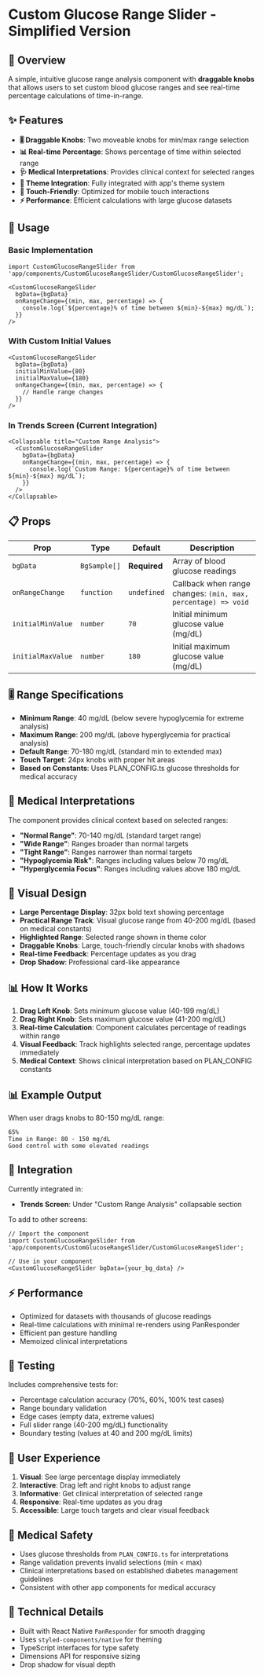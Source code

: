 # Custom Glucose Range Slider - Simplified Version

## 🎯 **Overview**
A simple, intuitive glucose range analysis component with **draggable knobs** that allows users to set custom blood glucose ranges and see real-time percentage calculations of time-in-range.

## ✨ **Features**
- **🎚️ Draggable Knobs**: Two moveable knobs for min/max range selection
- **📊 Real-time Percentage**: Shows percentage of time within selected range  
- **🩺 Medical Interpretations**: Provides clinical context for selected ranges
- **🎨 Theme Integration**: Fully integrated with app's theme system
- **📱 Touch-Friendly**: Optimized for mobile touch interactions
- **⚡ Performance**: Efficient calculations with large glucose datasets

## 🔧 **Usage**

### Basic Implementation
```tsx
import CustomGlucoseRangeSlider from 'app/components/CustomGlucoseRangeSlider/CustomGlucoseRangeSlider';

<CustomGlucoseRangeSlider
  bgData={bgData}
  onRangeChange={(min, max, percentage) => {
    console.log(`${percentage}% of time between ${min}-${max} mg/dL`);
  }}
/>
```

### With Custom Initial Values
```tsx
<CustomGlucoseRangeSlider
  bgData={bgData}
  initialMinValue={80}
  initialMaxValue={180}
  onRangeChange={(min, max, percentage) => {
    // Handle range changes
  }}
/>
```

### In Trends Screen (Current Integration)
```tsx
<Collapsable title="Custom Range Analysis">
  <CustomGlucoseRangeSlider
    bgData={bgData}
    onRangeChange={(min, max, percentage) => {
      console.log(`Custom Range: ${percentage}% of time between ${min}-${max} mg/dL`);
    }}
  />
</Collapsable>
```

## 📋 **Props**

| Prop | Type | Default | Description |
|------|------|---------|-------------|
| `bgData` | `BgSample[]` | **Required** | Array of blood glucose readings |
| `onRangeChange` | `function` | `undefined` | Callback when range changes: `(min, max, percentage) => void` |
| `initialMinValue` | `number` | `70` | Initial minimum glucose value (mg/dL) |
| `initialMaxValue` | `number` | `180` | Initial maximum glucose value (mg/dL) |

## 🎚️ **Range Specifications**
- **Minimum Range**: 40 mg/dL (below severe hypoglycemia for extreme analysis)
- **Maximum Range**: 200 mg/dL (above hyperglycemia for practical analysis)  
- **Default Range**: 70-180 mg/dL (standard min to extended max)
- **Touch Target**: 24px knobs with proper hit areas
- **Based on Constants**: Uses PLAN_CONFIG.ts glucose thresholds for medical accuracy

## 🏥 **Medical Interpretations**
The component provides clinical context based on selected ranges:
- **"Normal Range"**: 70-140 mg/dL (standard target range)
- **"Wide Range"**: Ranges broader than normal targets
- **"Tight Range"**: Ranges narrower than normal targets  
- **"Hypoglycemia Risk"**: Ranges including values below 70 mg/dL
- **"Hyperglycemia Focus"**: Ranges including values above 180 mg/dL

## 🎨 **Visual Design**
- **Large Percentage Display**: 32px bold text showing percentage
- **Practical Range Track**: Visual glucose range from 40-200 mg/dL (based on medical constants)
- **Highlighted Range**: Selected range shown in theme color
- **Draggable Knobs**: Large, touch-friendly circular knobs with shadows
- **Real-time Feedback**: Percentage updates as you drag
- **Drop Shadow**: Professional card-like appearance

## 📊 **How It Works**
1. **Drag Left Knob**: Sets minimum glucose value (40-199 mg/dL)
2. **Drag Right Knob**: Sets maximum glucose value (41-200 mg/dL)  
3. **Real-time Calculation**: Component calculates percentage of readings within range
4. **Visual Feedback**: Track highlights selected range, percentage updates immediately
5. **Medical Context**: Shows clinical interpretation based on PLAN_CONFIG constants

## 📊 **Example Output**
When user drags knobs to 80-150 mg/dL range:
```
65%
Time in Range: 80 - 150 mg/dL
Good control with some elevated readings
```

## 🔧 **Integration**
Currently integrated in:
- **Trends Screen**: Under "Custom Range Analysis" collapsable section

To add to other screens:
```tsx
// Import the component
import CustomGlucoseRangeSlider from 'app/components/CustomGlucoseRangeSlider/CustomGlucoseRangeSlider';

// Use in your component
<CustomGlucoseRangeSlider bgData={your_bg_data} />
```

## ⚡ **Performance**
- Optimized for datasets with thousands of glucose readings
- Real-time calculations with minimal re-renders using PanResponder
- Efficient pan gesture handling
- Memoized clinical interpretations

## 🧪 **Testing**
Includes comprehensive tests for:
- Percentage calculation accuracy (70%, 60%, 100% test cases)
- Range boundary validation  
- Edge cases (empty data, extreme values)
- Full slider range (40-200 mg/dL) functionality
- Boundary testing (values at 40 and 200 mg/dL limits)

## 🎯 **User Experience**
1. **Visual**: See large percentage display immediately
2. **Interactive**: Drag left and right knobs to adjust range
3. **Informative**: Get clinical interpretation of selected range
4. **Responsive**: Real-time updates as you drag
5. **Accessible**: Large touch targets and clear visual feedback

## 🏥 **Medical Safety**
- Uses glucose thresholds from `PLAN_CONFIG.ts` for interpretations
- Range validation prevents invalid selections (min < max)
- Clinical interpretations based on established diabetes management guidelines
- Consistent with other app components for medical accuracy

## 🔧 **Technical Details**
- Built with React Native `PanResponder` for smooth dragging
- Uses `styled-components/native` for theming
- TypeScript interfaces for type safety
- Dimensions API for responsive sizing
- Drop shadow for visual depth
